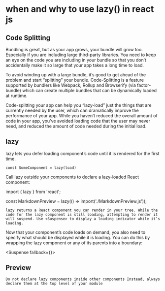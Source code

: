 # when and why to use lazy() in react js

## Code Splitting

Bundling is great, but as your app grows, your bundle will grow too. Especially if you are including large third-party libraries. You need to keep an eye on the code you are including in your bundle so that you don’t accidentally make it so large that your app takes a long time to load.

To avoid winding up with a large bundle, it’s good to get ahead of the problem and start “splitting” your bundle. Code-Splitting is a feature supported by bundlers like Webpack, Rollup and Browserify (via factor-bundle) which can create multiple bundles that can be dynamically loaded at runtime.

Code-splitting your app can help you “lazy-load” just the things that are currently needed by the user, which can dramatically improve the performance of your app. While you haven’t reduced the overall amount of code in your app, you’ve avoided loading code that the user may never need, and reduced the amount of code needed during the initial load.

## lazy

lazy lets you defer loading component’s code until it is rendered for the first time.

`const SomeComponent = lazy(load)`

Call lazy outside your components to declare a lazy-loaded React component:

import { lazy } from 'react';

const MarkdownPreview = lazy(() => import('./MarkdownPreview.js'));

`lazy returns a React component you can render in your tree. While the code for the lazy component is still loading, attempting to render it will suspend. Use <Suspense> to display a loading indicator while it’s loading.`

Now that your component’s code loads on demand, you also need to specify what should be displayed while it is loading. You can do this by wrapping the lazy component or any of its parents into a <Suspense> boundary:

<Suspense fallback={<Loading />}>

  <h2>Preview</h2>
  <MarkdownPreview />
 </Suspense>

`Do not declare lazy components inside other components Instead, always declare them at the top level of your module `
